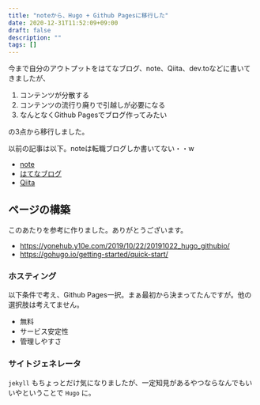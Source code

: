 ```yaml
---
title: "noteから、Hugo + Github Pagesに移行した"
date: 2020-12-31T11:52:09+09:00
draft: false
description: ""
tags: []
---
```


今まで自分のアウトプットをはてなブログ、note、Qiita、dev.toなどに書いてきましたが、

1. コンテンツが分散する
2. コンテンツの流行り廃りで引越しが必要になる
3. なんとなくGithub Pagesでブログ作ってみたい

の3点から移行しました。

以前の記事は以下。noteは転職ブログしか書いてない・・w

* [note](https://note.com/attsun)
* [はてなブログ](http://attsun-1031.hatenablog.com)
* [Qiita](https://qiita.com/__Attsun__)

## ページの構築

このあたりを参考に作りました。ありがとうございます。

* https://yonehub.y10e.com/2019/10/22/20191022_hugo_githubio/
* https://gohugo.io/getting-started/quick-start/

### ホスティング

以下条件で考え、Github Pages一択。まぁ最初から決まってたんですが。他の選択肢は考えてません。

* 無料
* サービス安定性
* 管理しやすさ

### サイトジェネレータ

`jekyll` もちょっとだけ気になりましたが、一定知見があるやつならなんでもいいやということで `Hugo` に。
